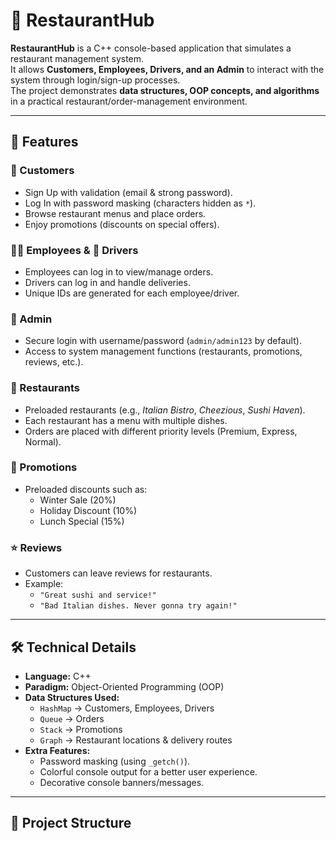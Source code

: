 # 🍴 RestaurantHub

**RestaurantHub** is a C++ console-based application that simulates a restaurant management system.  
It allows **Customers, Employees, Drivers, and an Admin** to interact with the system through login/sign-up processes.  
The project demonstrates **data structures, OOP concepts, and algorithms** in a practical restaurant/order-management environment.

---

## 🚀 Features

### 👤 Customers
- Sign Up with validation (email & strong password).
- Log In with password masking (characters hidden as `*`).
- Browse restaurant menus and place orders.
- Enjoy promotions (discounts on special offers).

### 👨‍🍳 Employees & 🚗 Drivers
- Employees can log in to view/manage orders.
- Drivers can log in and handle deliveries.
- Unique IDs are generated for each employee/driver.

### 👑 Admin
- Secure login with username/password (`admin/admin123` by default).
- Access to system management functions (restaurants, promotions, reviews, etc.).

### 🍕 Restaurants
- Preloaded restaurants (e.g., *Italian Bistro*, *Cheezious*, *Sushi Haven*).
- Each restaurant has a menu with multiple dishes.
- Orders are placed with different priority levels (Premium, Express, Normal).

### 🎁 Promotions
- Preloaded discounts such as:
  - Winter Sale (20%)
  - Holiday Discount (10%)
  - Lunch Special (15%)

### ⭐ Reviews
- Customers can leave reviews for restaurants.
- Example:  
  - `"Great sushi and service!"`  
  - `"Bad Italian dishes. Never gonna try again!"`

---

## 🛠️ Technical Details

- **Language:** C++
- **Paradigm:** Object-Oriented Programming (OOP)
- **Data Structures Used:**
  - `HashMap` → Customers, Employees, Drivers
  - `Queue` → Orders
  - `Stack` → Promotions
  - `Graph` → Restaurant locations & delivery routes
- **Extra Features:**
  - Password masking (using `_getch()`).
  - Colorful console output for a better user experience.
  - Decorative console banners/messages.

---

## 📂 Project Structure

